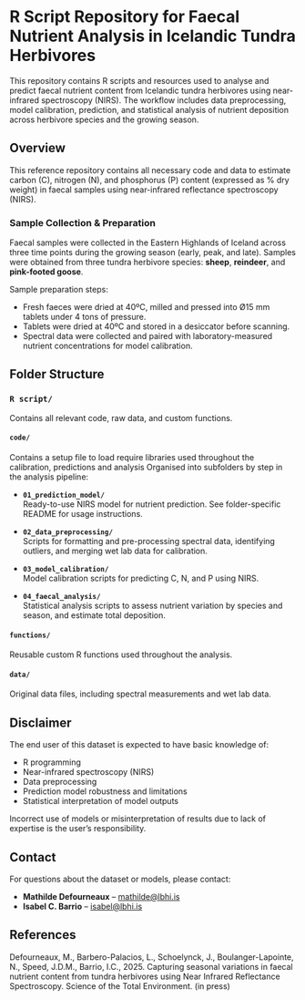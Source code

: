 # R Script Repository for Faecal Nutrient Analysis in Icelandic Tundra Herbivores

This repository contains R scripts and resources used to analyse and predict faecal nutrient content from Icelandic tundra herbivores using near-infrared spectroscopy (NIRS). The workflow includes data preprocessing, model calibration, prediction, and statistical analysis of nutrient deposition across herbivore species and the growing season.

## Overview

This reference repository contains all necessary code and data to estimate carbon (C), nitrogen (N), and phosphorus (P) content (expressed as % dry weight) in faecal samples using near-infrared reflectance spectroscopy (NIRS).

### Sample Collection & Preparation

Faecal samples were collected in the Eastern Highlands of Iceland across three time points during the growing season (early, peak, and late). Samples were obtained from three tundra herbivore species: **sheep**, **reindeer**, and **pink-footed goose**.

Sample preparation steps:
- Fresh faeces were dried at 40ºC, milled and pressed into Ø15 mm tablets under 4 tons of pressure.
- Tablets were dried at 40ºC and stored in a desiccator before scanning.
- Spectral data were collected and paired with laboratory-measured nutrient concentrations for model calibration.

## Folder Structure

### `R script/`
Contains all relevant code, raw data, and custom functions.

#### `code/`
Contains a setup file to load require libraries used throughout the calibration, predictions and analysis
Organised into subfolders by step in the analysis pipeline:

- **`01_prediction_model/`**  
  Ready-to-use NIRS model for nutrient prediction. See folder-specific README for usage instructions.

- **`02_data_preprocessing/`**  
  Scripts for formatting and pre-processing spectral data, identifying outliers, and merging wet lab data for calibration.

- **`03_model_calibration/`**  
  Model calibration scripts for predicting C, N, and P using NIRS.

- **`04_faecal_analysis/`**  
  Statistical analysis scripts to assess nutrient variation by species and season, and estimate total deposition.

#### `functions/`
Reusable custom R functions used throughout the analysis.

#### `data/`
Original data files, including spectral measurements and wet lab data.

## Disclaimer

The end user of this dataset is expected to have basic knowledge of:
- R programming
- Near-infrared spectroscopy (NIRS)
- Data preprocessing
- Prediction model robustness and limitations
- Statistical interpretation of model outputs

Incorrect use of models or misinterpretation of results due to lack of expertise is the user’s responsibility.

## Contact

For questions about the dataset or models, please contact:

- **Mathilde Defourneaux** – mathilde@lbhi.is  
- **Isabel C. Barrio** – isabel@lbhi.is

## References

Defourneaux, M., Barbero-Palacios, L., Schoelynck, J., Boulanger-Lapointe, N., Speed, J.D.M., Barrio, I.C., 2025. Capturing seasonal variations in faecal nutrient content from tundra herbivores using Near Infrared Reflectance Spectroscopy. Science of the Total Environment. (in press)

